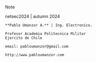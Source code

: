 > [!NOTE]
> netsec2024 | autumn 2024
```
**Pablo Umanzor A.** | Ing. Electronico.

Profesor Academia Politecnica Militar
Ejercito de Chile

email: pabloumanzor@gmail.com

http://www.pabloumanzor.com
```
